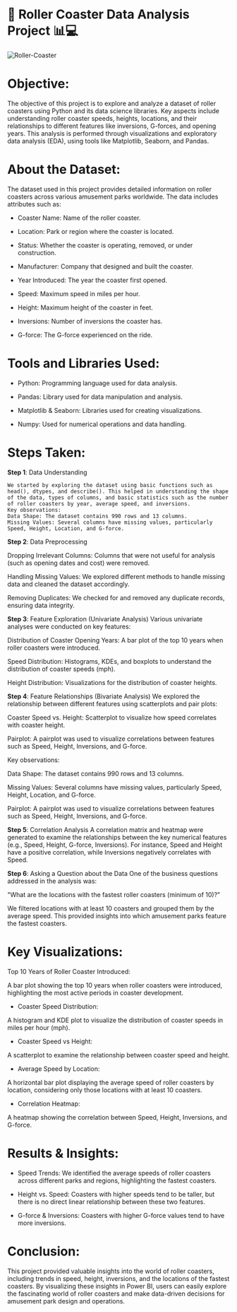 # 🎢 Roller Coaster Data Analysis Project 📊💻

![Roller-Coaster](https://github.com/tanvirfau/Roller-Coaster-EDA/blob/main/roller-coaster.jpg)

# Objective:
The objective of this project is to explore and analyze a dataset of roller coasters using Python and its data science libraries. Key aspects include understanding roller coaster speeds, heights, locations, and their relationships to different features like inversions, G-forces, and opening years. This analysis is performed through visualizations and exploratory data analysis (EDA), using tools like Matplotlib, Seaborn, and Pandas.

# About the Dataset:
The dataset used in this project provides detailed information on roller coasters across various amusement parks worldwide. The data includes attributes such as:

* Coaster Name: Name of the roller coaster.

* Location: Park or region where the coaster is located.

* Status: Whether the coaster is operating, removed, or under construction.

* Manufacturer: Company that designed and built the coaster.

* Year Introduced: The year the coaster first opened.

* Speed: Maximum speed in miles per hour.

* Height: Maximum height of the coaster in feet.

* Inversions: Number of inversions the coaster has.

* G-force: The G-force experienced on the ride.

# Tools and Libraries Used:
* Python: Programming language used for data analysis.

* Pandas: Library used for data manipulation and analysis.

* Matplotlib & Seaborn: Libraries used for creating visualizations.

* Numpy: Used for numerical operations and data handling.

# Steps Taken:
**Step 1**: Data Understanding

    We started by exploring the dataset using basic functions such as head(), dtypes, and describe(). This helped in understanding the shape of the data, types of columns, and basic statistics such as the number of roller coasters by year, average speed, and inversions.
    Key observations:
    Data Shape: The dataset contains 990 rows and 13 columns.
    Missing Values: Several columns have missing values, particularly Speed, Height, Location, and G-force.

**Step 2**: Data Preprocessing


  Dropping Irrelevant Columns: Columns that were not useful for analysis (such as opening dates and cost) were removed.
  
  Handling Missing Values: We explored different methods to handle missing data and cleaned the dataset accordingly.
  
  Removing Duplicates: We checked for and removed any duplicate records, ensuring data integrity.

**Step 3**: Feature Exploration (Univariate Analysis)
  Various univariate analyses were conducted on key features:
  
  Distribution of Coaster Opening Years: A bar plot of the top 10 years when roller coasters were introduced.
  
  Speed Distribution: Histograms, KDEs, and boxplots to understand the distribution of coaster speeds (mph).

  Height Distribution: Visualizations for the distribution of coaster heights.

**Step 4**: Feature Relationships (Bivariate Analysis)
  We explored the relationship between different features using scatterplots and pair plots:
  
  Coaster Speed vs. Height: Scatterplot to visualize how speed correlates with coaster height.
  
  Pairplot: A pairplot was used to visualize correlations between features such as Speed, Height, Inversions, and G-force.
  
  Key observations:
  
  Data Shape: The dataset contains 990 rows and 13 columns.

  Missing Values: Several columns have missing values, particularly Speed, Height, Location, and G-force.

  Pairplot: A pairplot was used to visualize correlations between features such as Speed, Height, Inversions, and G-force.

**Step 5**: Correlation Analysis
A correlation matrix and heatmap were generated to examine the relationships between the key numerical features (e.g., Speed, Height, G-force, Inversions). For instance, Speed and Height have a positive correlation, while Inversions negatively correlates with Speed.

**Step 6**: Asking a Question about the Data
  One of the business questions addressed in the analysis was:
  
  "What are the locations with the fastest roller coasters (minimum of 10)?"
  
  We filtered locations with at least 10 coasters and grouped them by the average speed. This provided insights into which amusement parks feature the fastest coasters.

# Key Visualizations:
Top 10 Years of Roller Coaster Introduced:

A bar plot showing the top 10 years when roller coasters were introduced, highlighting the most active periods in coaster development.

* Coaster Speed Distribution:

A histogram and KDE plot to visualize the distribution of coaster speeds in miles per hour (mph).

* Coaster Speed vs Height:

A scatterplot to examine the relationship between coaster speed and height.

* Average Speed by Location:

A horizontal bar plot displaying the average speed of roller coasters by location, considering only those locations with at least 10 coasters.

* Correlation Heatmap:

A heatmap showing the correlation between Speed, Height, Inversions, and G-force.

# Results & Insights:
* Speed Trends: We identified the average speeds of roller coasters across different parks and regions, highlighting the fastest coasters.

* Height vs. Speed: Coasters with higher speeds tend to be taller, but there is no direct linear relationship between these two features.

* G-force & Inversions: Coasters with higher G-force values tend to have more inversions.

# Conclusion:
This project provided valuable insights into the world of roller coasters, including trends in speed, height, inversions, and the locations of the fastest coasters. By visualizing these insights in Power BI, users can easily explore the fascinating world of roller coasters and make data-driven decisions for amusement park design and operations.
